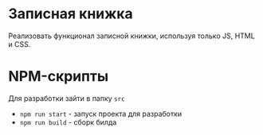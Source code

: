 # Записная книжка
Реализовать функционал записной книжки, используя только JS, HTML и CSS. 
# NPM-скрипты
Для разработки зайти в папку `src`
- `npm run start` - запуск проекта для разработки
- `npm run build` - сборк билда
